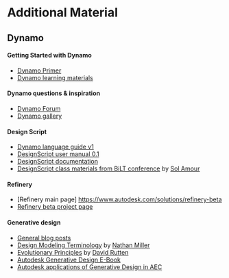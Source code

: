 # Additional Material


## Dynamo

#### Getting Started with Dynamo

- [Dynamo Primer](https://primer.dynamobim.org/)
- [Dynamo learning materials](https://dynamobim.org/learn/)

#### Dynamo questions & inspiration

- [Dynamo Forum](https://forum.dynamobim.org/)
- [Dynamo gallery](https://www.dynamobim.org/)

#### Design Script

- [Dynamo language guide v1](https://dynamobim.org/wp-content/uploads/forum-assets/colin-mccroneautodesk-com/07/10/Dynamo_language_guide_version_1.pdf)
- [DesignScript user manual 0.1](http://designscript.io/DesignScript_user_manual_0.1.pdf)
- [DesignScript documentation](https://dynamobim.org/wp-content/links/DesignScriptDocumentation.pdf)
- [DesignScript class materials from BiLT conference](https://github.com/Amoursol/dynamoDesignScript) by [Sol Amour](https://github.com/Amoursol)

#### Refinery

- [Refinery main page] https://www.autodesk.com/solutions/refinery-beta
- [Refinery beta project page](https://beta.autodesk.com/key/RefineryLanding)

#### Generative design 

- [General blog posts](https://medium.com/generative-design) 
- [Design Modeling Terminology](https://archinate.files.wordpress.com/2018/06/dstasiuk-design-modeling-terminology1.pdf) by [Nathan Miller](https://github.com/archinate)
- [Evolutionary Principles](https://www.grasshopper3d.com/profiles/blogs/evolutionary-principles) by [David Rutten](https://github.com/DavidRutten)
-  [Autodesk Generative Design E-Book](https://www.autodesk.com/content/dam/autodesk/www/solutions/generative-design/autodesk-aec-generative-design-ebook.pdf)
-  [Autodesk applications of Generative Design in AEC](https://www.autodesk.com/solutions/generative-design/architecture-engineering-construction)